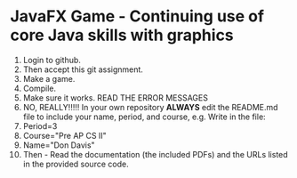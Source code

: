 # JavaFX Game - Continuing use of core Java skills with graphics 

1. Login to github.
2. Then accept this git assignment.
3. Make a game.
4. Compile.
5. Make sure it works. READ THE ERROR MESSAGES
6.  NO, REALLY!!!!! In your own repository ****ALWAYS****  edit the README.md file to include your name, period, and course, e.g. Write in the file:
  1.  Period=3
  2.  Course="Pre AP CS II"
  3.  Name="Don Davis"
7. Then - Read the documentation (the included PDFs) and the URLs listed in the provided source code.

